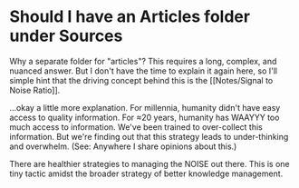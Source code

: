 # Should I have an Articles folder under Sources
Why a separate folder for "articles"? This requires a long, complex, and nuanced answer. But I don't have the time to explain it again here, so I'll simple hint that the driving concept behind this is the [[Notes/Signal to Noise Ratio]].

...okay a little more explanation. For millennia, humanity didn't have easy access to quality information. For ≈20 years, humanity has WAAYYY too much access to information. We've been trained to over-collect this information. But we're finding out that this strategy leads to under-thinking and overwhelm. (See: Anywhere I share opinions about this.)

There are healthier strategies to managing the NOISE out there. This is one tiny tactic amidst the broader strategy of better knowledge management.